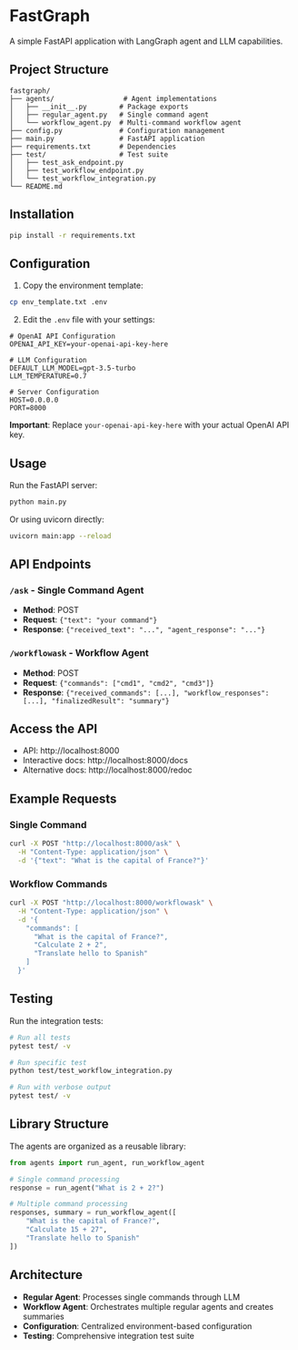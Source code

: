 # FastGraph

A simple FastAPI application with LangGraph agent and LLM capabilities.

## Project Structure

```
fastgraph/
├── agents/                 # Agent implementations
│   ├── __init__.py        # Package exports
│   ├── regular_agent.py   # Single command agent
│   └── workflow_agent.py  # Multi-command workflow agent
├── config.py              # Configuration management
├── main.py                # FastAPI application
├── requirements.txt       # Dependencies
├── test/                  # Test suite
│   ├── test_ask_endpoint.py
│   ├── test_workflow_endpoint.py
│   └── test_workflow_integration.py
└── README.md
```

## Installation

```bash
pip install -r requirements.txt
```

## Configuration

1. Copy the environment template:
```bash
cp env_template.txt .env
```

2. Edit the `.env` file with your settings:
```env
# OpenAI API Configuration
OPENAI_API_KEY=your-openai-api-key-here

# LLM Configuration
DEFAULT_LLM_MODEL=gpt-3.5-turbo
LLM_TEMPERATURE=0.7

# Server Configuration
HOST=0.0.0.0
PORT=8000
```

**Important**: Replace `your-openai-api-key-here` with your actual OpenAI API key.

## Usage

Run the FastAPI server:

```bash
python main.py
```

Or using uvicorn directly:

```bash
uvicorn main:app --reload
```

## API Endpoints

### `/ask` - Single Command Agent
- **Method**: POST
- **Request**: `{"text": "your command"}`
- **Response**: `{"received_text": "...", "agent_response": "..."}`

### `/workflowask` - Workflow Agent
- **Method**: POST
- **Request**: `{"commands": ["cmd1", "cmd2", "cmd3"]}`
- **Response**: `{"received_commands": [...], "workflow_responses": [...], "finalizedResult": "summary"}`

## Access the API

- API: http://localhost:8000
- Interactive docs: http://localhost:8000/docs
- Alternative docs: http://localhost:8000/redoc

## Example Requests

### Single Command
```bash
curl -X POST "http://localhost:8000/ask" \
  -H "Content-Type: application/json" \
  -d '{"text": "What is the capital of France?"}'
```

### Workflow Commands
```bash
curl -X POST "http://localhost:8000/workflowask" \
  -H "Content-Type: application/json" \
  -d '{
    "commands": [
      "What is the capital of France?",
      "Calculate 2 + 2",
      "Translate hello to Spanish"
    ]
  }'
```

## Testing

Run the integration tests:

```bash
# Run all tests
pytest test/ -v

# Run specific test
python test/test_workflow_integration.py

# Run with verbose output
pytest test/ -v
```

## Library Structure

The agents are organized as a reusable library:

```python
from agents import run_agent, run_workflow_agent

# Single command processing
response = run_agent("What is 2 + 2?")

# Multiple command processing
responses, summary = run_workflow_agent([
    "What is the capital of France?",
    "Calculate 15 + 27",
    "Translate hello to Spanish"
])
```

## Architecture

- **Regular Agent**: Processes single commands through LLM
- **Workflow Agent**: Orchestrates multiple regular agents and creates summaries
- **Configuration**: Centralized environment-based configuration
- **Testing**: Comprehensive integration test suite 